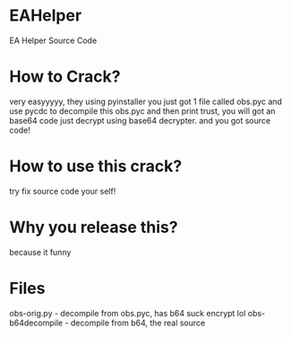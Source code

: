 # EAHelper
EA Helper Source Code

# How to Crack?
very easyyyyy, they using pyinstaller
you just got 1 file called obs.pyc
and use pycdc to decompile this obs.pyc
and then print trust, you will got an base64 code
just decrypt using base64 decrypter.
and you got source code!

# How to use this crack?
try fix source code your self!

# Why you release this?
because it funny

# Files
obs-orig.py - decompile from obs.pyc, has b64 suck encrypt lol
obs-b64decompile - decompile from b64, the real source
